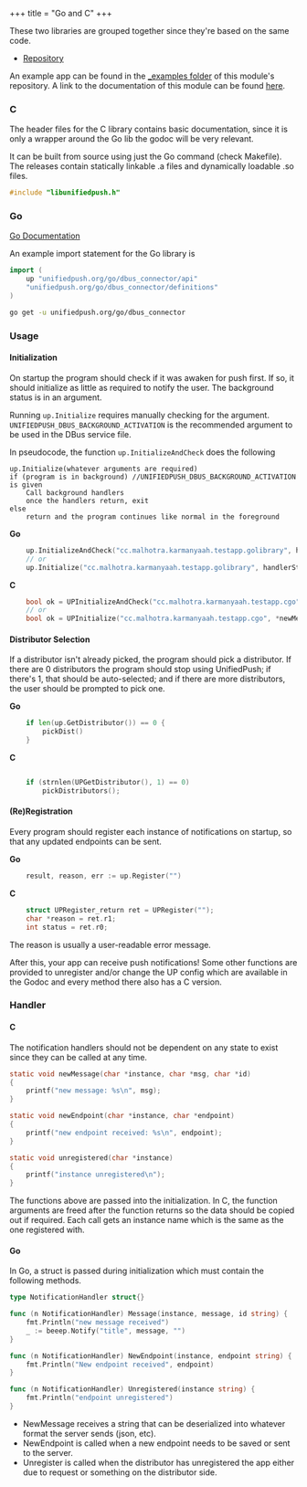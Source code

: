 +++
title = "Go and C"
+++

These two libraries are grouped together since they're based on the same code.

- [Repository](github.com/UnifiedPush/go_dbus_connector)

An example app can be found in the [\_examples folder](//github.com/UnifiedPush/go_dbus_connector/tree/main/_examples) of this module's repository.
A link to the documentation of this module can be found [here](/go/dbus_connector).

### C

The header files for the C library contains basic documentation, since it is only a wrapper around the Go lib the godoc will be very relevant.

It can be built from source using just the Go command (check Makefile). The releases contain statically linkable .a files and dynamically loadable .so files.

```c
#include "libunifiedpush.h"
```

### Go

[Go Documentation](//pkg.go.dev/unifiedpush.org/go/dbus_connector)

An example import statement for the Go library is

```go
import (
	up "unifiedpush.org/go/dbus_connector/api"
	"unifiedpush.org/go/dbus_connector/definitions"
)
```

```bash
go get -u unifiedpush.org/go/dbus_connector
```

### Usage

#### Initialization

On startup the program should check if it was awaken for push first. If so, it should initialize as little as required to notify the user. The background status is in an argument.

Running `up.Initialize` requires manually checking for the argument. `UNIFIEDPUSH_DBUS_BACKGROUND_ACTIVATION` is the recommended argument to be used in the DBus service file.  

In pseudocode, the function `up.InitializeAndCheck` does the following

```
up.Initialize(whatever arguments are required)
if (program is in background) //UNIFIEDPUSH_DBUS_BACKGROUND_ACTIVATION is given
	Call background handlers
	once the handlers return, exit
else
	return and the program continues like normal in the foreground
```

**Go**

```go
	up.InitializeAndCheck("cc.malhotra.karmanyaah.testapp.golibrary", handlerStruct)
	// or
	up.Initialize("cc.malhotra.karmanyaah.testapp.golibrary", handlerStruct)
```

**C**

```c
	bool ok = UPInitializeAndCheck("cc.malhotra.karmanyaah.testapp.cgo", *newMessage, *newEndpoint, *unregistered);
	// or
	bool ok = UPInitialize("cc.malhotra.karmanyaah.testapp.cgo", *newMessage, *newEndpoint, *unregistered);
```

#### Distributor Selection

If a distributor isn't already picked, the program should pick a distributor. If there are 0 distributors the program should stop using UnifiedPush; if there's 1, that should be auto-selected; and if there are more distributors, the user should be prompted to pick one.

**Go**

```go
	if len(up.GetDistributor()) == 0 {
		pickDist()
	}
```

**C**

```c

	if (strnlen(UPGetDistributor(), 1) == 0)
		pickDistributors();
```

#### (Re)Registration

Every program should register each instance of notifications on startup, so that any updated endpoints can be sent.

**Go**

```go
	result, reason, err := up.Register("")
```

**C**

```c
	struct UPRegister_return ret = UPRegister("");
	char *reason = ret.r1;
	int status = ret.r0;
```

The reason is usually a user-readable error message.

After this, your app can receive push notifications!
    Some other functions are provided to unregister and/or change the UP config which are available in the Godoc and every method there also has a C version.

### Handler

#### C

The notification handlers should not be dependent on any state to exist since they can be called at any time.

```c
static void newMessage(char *instance, char *msg, char *id)
{
	printf("new message: %s\n", msg);
}

static void newEndpoint(char *instance, char *endpoint)
{
	printf("new endpoint received: %s\n", endpoint);
}

static void unregistered(char *instance)
{
	printf("instance unregistered\n");
}
```

The functions above are passed into the initialization. In C, the function arguments are freed after the function returns so the data should be copied out if required. Each call gets an instance name which is the same as the one registered with.

#### Go

In Go, a struct is passed during initialization which must contain the following methods.

```go
type NotificationHandler struct{}

func (n NotificationHandler) Message(instance, message, id string) {
	fmt.Println("new message received")
	_ := beeep.Notify("title", message, "")
}

func (n NotificationHandler) NewEndpoint(instance, endpoint string) {
	fmt.Println("New endpoint received", endpoint)
}

func (n NotificationHandler) Unregistered(instance string) {
	fmt.Println("endpoint unregistered")
}
```

- NewMessage receives a string that can be deserialized into whatever format the server sends (json, etc).
- NewEndpoint is called when a new endpoint needs to be saved or sent to the server.
- Unregister is called when the distributor has unregistered the app either due to request or something on the distributor side.
